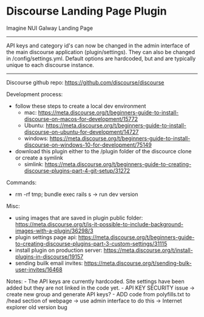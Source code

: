 # Discourse Landing Page Plugin
Imagine NUI Galway Landing Page

---

API keys and category id's can now be changed in the admin interface of the main discourse application (plugin/settings). They can also be changed in /config/settings.yml. Default options are hardcoded, but and are typically unique to each discourse instance.

---

Discourse github repo: https://github.com/discourse/discourse

Development process:
 - follow these steps to create a local dev environment
   - mac: https://meta.discourse.org/t/beginners-guide-to-install-discourse-on-macos-for-development/15772
   - Ubuntu: https://meta.discourse.org/t/beginners-guide-to-install-discourse-on-ubuntu-for-development/14727
   - windows: https://meta.discourse.org/t/beginners-guide-to-install-discourse-on-windows-10-for-development/75149
 - download this plugin either to the /plugin folder of the discource clone or create a symlink
 	 - simlink: https://meta.discourse.org/t/beginners-guide-to-creating-discourse-plugins-part-4-git-setup/31272


Commands:
 - rm -rf tmp; bundle exec rails s -> run dev version


Misc:
 - using images that are saved in plugin public folder: https://meta.discourse.org/t/is-it-possible-to-include-background-images-with-a-plugin/36298/3
 - plugin settings page api: https://meta.discourse.org/t/beginners-guide-to-creating-discourse-plugins-part-3-custom-settings/31115
 - install plugin on production server: https://meta.discourse.org/t/install-plugins-in-discourse/19157
 - sending builk email invites: https://meta.discourse.org/t/sending-bulk-user-invites/16468


 Notes:
 	- The API keys are currently hardcoded. Site settings have been added but they are not linked in the code yet.
 	- API KEY SECURITY issue -> create new group and generate API keys?
 	- ADD code from polyfills.txt to /head section of webpage -> use admin interface to do this -> Internet explorer old version bug